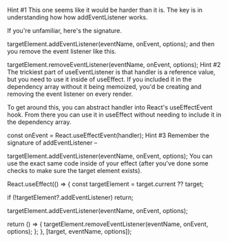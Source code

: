 Hint #1
This one seems like it would be harder than it is. The key is in understanding how how addEventListener works.

If you're unfamiliar, here's the signature.

targetElement.addEventListener(eventName, onEvent, options);
and then you remove the event listener like this.

targetElement.removeEventListener(eventName, onEvent, options);
Hint #2
The trickiest part of useEventListener is that handler is a reference value, but you need to use it inside of useEffect. If you included it in the dependency array without it being memoized, you'd be creating and removing the event listener on every render.

To get around this, you can abstract handler into React's useEffectEvent hook. From there you can use it in useEffect without needing to include it in the dependency array.

const onEvent = React.useEffectEvent(handler);
Hint #3
Remember the signature of addEventListener – 

targetElement.addEventListener(eventName, onEvent, options);
You can use the exact same code inside of your effect (after you've done some checks to make sure the target element exists).

React.useEffect(() => {
  const targetElement = target.current ?? target;

  if (!targetElement?.addEventListener) return;

  targetElement.addEventListener(eventName, onEvent, options);

  return () => {
    targetElement.removeEventListener(eventName, onEvent, options);
  };
}, [target, eventName, options]);
